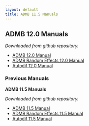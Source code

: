 ```yaml
---
layout: default
title: ADMB 11.5 Manuals
---
```

<h2>ADMB 12.0 Manuals</h2>

_Downloaded from github repository._

* [ADMB 12.0 Manual](https://github.com/admb-project/admb/releases/download/admb-12.0/admb-12.0.pdf)
* [ADMB Random Effects 12.0 Manual](https://github.com/admb-project/admb/releases/download/admb-12.0/admbre-12.0.pdf)
* [Autodif 12.0 Manual](https://github.com/admb-project/admb/releases/download/admb-12.0/autodif-12.0.pdf)

<h3>Previous Manuals</h3>

<b>ADMB 11.5 Manuals</b>

_Downloaded from github repository._

* [ADMB 11.5 Manual](https://github.com/admb-project/admb/releases/download/admb-11.5/admb-11.5.pdf)
* [ADMB Random Effects 11.5 Manual](https://github.com/admb-project/admb/releases/download/admb-11.5/admbre-11.5.pdf)
* [Autodif 11.5 Manual](https://github.com/admb-project/admb/releases/download/admb-11.5/autodif-11.5.pdf)
